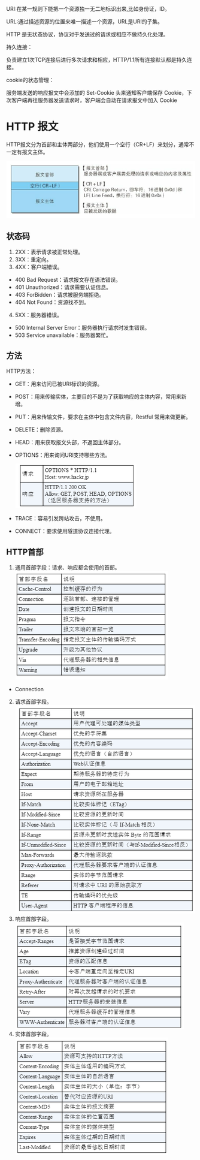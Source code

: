 URI:在某一规则下能把一个资源独一无二地标识出来,比如身份证，ID。

URL:通过描述资源的位置来唯一描述一个资源，URL是URI的子集。

HTTP 是无状态协议，协议对于发送过的请求或相应不做持久化处理。

持久连接：

负责建立1次TCP连接后进行多次请求和相应，HTTP/1.1所有连接默认都是持久连接。

cookie的状态管理：

服务端发送的响应报文中会添加的 Set-Cookie 头来通知客户端保存 Cookie，下次客户端再往服务器发送请求时，客户端会自动在请求报文中加入 Cookie

# HTTP 报文

HTTP报文分为首部和主体两部分，他们使用一个空行（CR+LF）来划分，通常不一定有报文主体。

![196](assets/196.png)

## 状态码

1. 2XX：表示请求被正常处理。
2. 3XX：重定向。
3. 4XX：客户端错误。
  * 400 Bad Request：请求报文存在语法错误。
  * 401 Unauthorized：请求需要认证信息。
  * 403 ForBidden：请求被服务端拒绝。
  * 404 Not Found：资源找不到。
4. 5XX：服务器错误。
  * 500 Internal Server Error：服务器执行请求时发生错误。
  * 503 Service unavailable：服务器繁忙。

## 方法

HTTP方法：
* GET：用来访问已被URI标识的资源。
* POST：用来传输实体，主要目的不是为了获取响应的主体内容，常用来新增。
* PUT：用来传输文件，要求在主体中包含文件内容，Restful 常用来做更新。
* DELETE：删除资源。
* HEAD：用来获取报文头部，不返回主体部分。
* OPTIONS：用来询问URI支持哪些方法。

  ![195](assets/195.png)

* TRACE：容易引发跨站攻击，不使用。
* CONNECT：要求使用隧道协议连接代理。

## HTTP首部

1. 通用首部字段：请求、响应都会使用的首部。
  ![197](assets/197.png)
  * Connection
2. 请求首部字段。
![198](assets/198.png)
3. 响应首部字段。
![199](assets/199.png)
4. 实体首部字段。
![200](assets/200.png)
